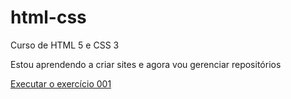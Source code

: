 # html-css
 Curso de HTML 5 e CSS 3

 
Estou aprendendo a criar sites e agora
 vou gerenciar repositórios

 <a href="https://felipemarcel100.github.io/html-css/desafios/des010/android.html">Executar o exercício 001</a>
